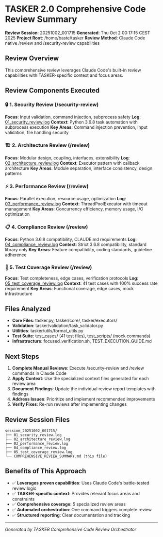 # TASKER 2.0 Comprehensive Code Review Summary

**Review Session**: 20251002_001715
**Generated**: Thu Oct  2 00:17:15 CEST 2025
**Project Root**: /home/baste/tasker
**Review Method**: Claude Code native /review and /security-review capabilities

## Review Overview
This comprehensive review leverages Claude Code's built-in review capabilities with TASKER-specific context and focus areas.

## Review Components Executed

### 🔒 1. Security Review (/security-review)
**Focus**: Input validation, command injection, subprocess safety
**Log**: [01_security_review.log](./01_security_review.log)
**Context**: Python 3.6.8 task automation with subprocess execution
**Key Areas**: Command injection prevention, input validation, file handling security

### 🏗️ 2. Architecture Review (/review)
**Focus**: Modular design, coupling, interfaces, extensibility
**Log**: [02_architecture_review.log](./02_architecture_review.log)
**Context**: Executor pattern with callback architecture
**Key Areas**: Module separation, interface consistency, design patterns

### ⚡ 3. Performance Review (/review)
**Focus**: Parallel execution, resource usage, optimization
**Log**: [03_performance_review.log](./03_performance_review.log)
**Context**: ThreadPoolExecutor with timeout management
**Key Areas**: Concurrency efficiency, memory usage, I/O optimization

### 📋 4. Compliance Review (/review)
**Focus**: Python 3.6.8 compatibility, CLAUDE.md requirements
**Log**: [04_compliance_review.log](./04_compliance_review.log)
**Context**: Strict 3.6.8 compatibility, standard library only
**Key Areas**: Feature compatibility, coding standards, guideline adherence

### 🧪 5. Test Coverage Review (/review)
**Focus**: Test completeness, edge cases, verification protocols
**Log**: [05_test_coverage_review.log](./05_test_coverage_review.log)
**Context**: 41 test cases with 100% success rate requirement
**Key Areas**: Functional coverage, edge cases, mock infrastructure

## Files Analyzed
- **Core Files**: tasker.py, tasker/core/, tasker/executors/
- **Validation**: tasker/validation/task_validator.py
- **Utilities**: tasker/utils/format_utils.py
- **Test Suite**: test_cases/ (41 test files), test_scripts/ (mock commands)
- **Infrastructure**: focused_verification.sh, TEST_EXECUTION_GUIDE.md

## Next Steps
1. **Complete Manual Reviews**: Execute /security-review and /review commands in Claude Code
2. **Apply Context**: Use the specialized context files generated for each review area
3. **Document Findings**: Update the individual review report templates with findings
4. **Address Issues**: Prioritize and implement recommended improvements
5. **Verify Fixes**: Re-run reviews after implementing changes

## Review Session Files
```
session_20251002_001715/
├── 01_security_review.log
├── 02_architecture_review.log
├── 03_performance_review.log
├── 04_compliance_review.log
├── 05_test_coverage_review.log
└── COMPREHENSIVE_REVIEW_SUMMARY.md (this file)
```

## Benefits of This Approach
- ✅ **Leverages proven capabilities**: Uses Claude Code's battle-tested review logic
- ✅ **TASKER-specific context**: Provides relevant focus areas and constraints
- ✅ **Comprehensive coverage**: 5 specialized review areas
- ✅ **Automated orchestration**: One command triggers complete review
- ✅ **Structured reporting**: Clear documentation and tracking

---
*Generated by TASKER Comprehensive Code Review Orchestrator*
